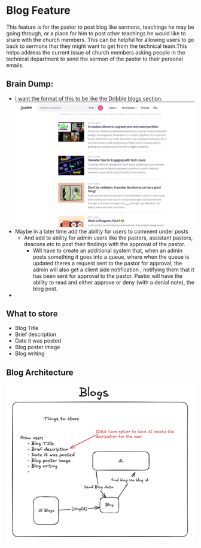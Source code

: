 # Blog Feature

This feature is for the pastor to post blog like sermons, teachings he may be going through, or a place for him to post other teachings he would like to share with the church members. This can be helpful for allowing users to go back to sermons that they might want to get from the technical team.This helps address the current issue of church members asking people in the technical department to send the sermon of the pastor to their personal emails.

## Brain Dump:

- I want the format of this to be like the Dribble blogs section.
  ![Dribble Blog Page](/public/docs/Dribble_Blog_Page.png)
- Maybe in a later time add the ability for users to comment under posts
  - And add te ability for admin users like the pastors, assistant pastors, deacons etc to post their findings with the approval of the pastor.
    - Will have to create an additional system that, when an admin posts something it goes into a queue, where when the queue is updated theres a request sent to the pastor for approval, the admin will also get a client side notification , notifying them that it has been sent for approval to the pastor. Pastor will have the ability to read and either approve or deny (with a denial note), the blog post.
-

## What to store

- Blog Title
- Brief description
- Date it was posted
- Blog poster image
- Blog writing

## Blog Architecture

![Events Architecture](/public/docs/Blog_Architecture.png)
